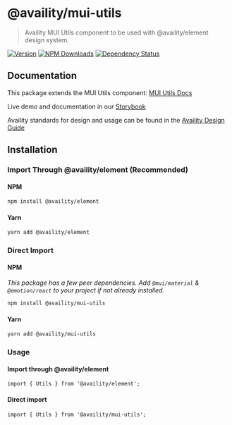 # @availity/mui-utils

> Availity MUI Utils component to be used with @availity/element design system.

[![Version](https://img.shields.io/npm/v/@availity/mui-utils.svg?style=for-the-badge)](https://www.npmjs.com/package/@availity/mui-utils)
[![NPM Downloads](https://img.shields.io/npm/dt/@availity/mui-utils.svg?style=for-the-badge)](https://www.npmjs.com/package/@availity/mui-utils)
[![Dependency Status](https://img.shields.io/librariesio/release/npm/@availity/mui-utils?style=for-the-badge)](https://github.com/Availity/element/blob/main/packages/mui-utils/package.json)

## Documentation

This package extends the MUI Utils component: [MUI Utils Docs](https://mui.com/components/utils/)

Live demo and documentation in our [Storybook](https://availity.github.io/element/?path=/docs/components-utils-introduction--docs)

Availity standards for design and usage can be found in the [Availity Design Guide](https://zeroheight.com/2e36e50c7)

## Installation

### Import Through @availity/element (Recommended)

#### NPM

```bash
npm install @availity/element
```

#### Yarn

```bash
yarn add @availity/element
```

### Direct Import

#### NPM

_This package has a few peer dependencies. Add `@mui/material` & `@emotion/react` to your project if not already installed._

```bash
npm install @availity/mui-utils
```

#### Yarn

```bash
yarn add @availity/mui-utils
```

### Usage

#### Import through @availity/element

```tsx
import { Utils } from '@availity/element';
```

#### Direct import

```tsx
import { Utils } from '@availity/mui-utils';
```
